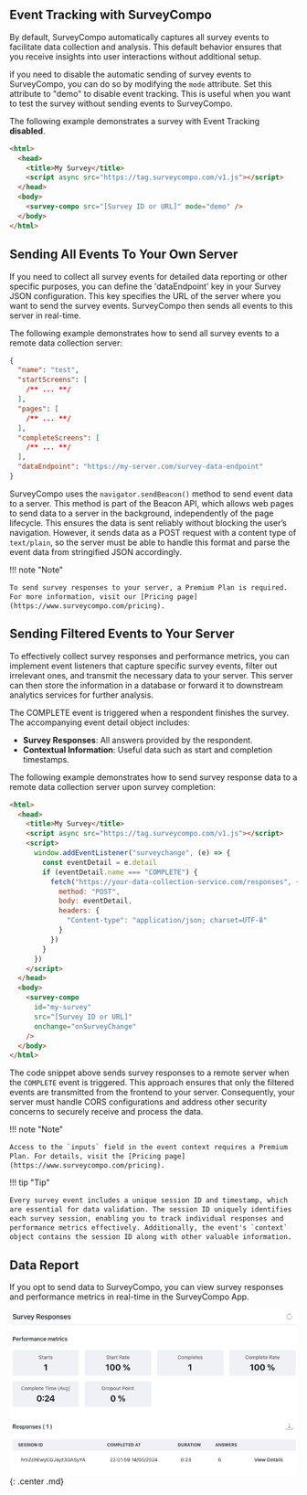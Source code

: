 ## Event Tracking with SurveyCompo

By default, SurveyCompo automatically captures all survey events to facilitate data collection and analysis. This default behavior ensures that you receive insights into user interactions without additional setup.

if you need to disable the automatic sending of survey events to SurveyCompo, you can do so by modifying the `mode` attribute. Set this attribute to "demo" to disable event tracking. This is useful when you want to test the survey without sending events to SurveyCompo.

The following example demonstrates a survey with Event Tracking **disabled**.

```html linenums="1" hl_lines="7"
<html>
  <head>
    <title>My Survey</title>
    <script async src="https://tag.surveycompo.com/v1.js"></script>
  </head>
  <body>
    <survey-compo src="[Survey ID or URL]" mode="demo" />
  </body>
</html>
```

## Sending All Events To Your Own Server

If you need to collect all survey events for detailed data reporting or other specific purposes, you can define the 'dataEndpoint' key in your Survey JSON configuration. This key specifies the URL of the server where you want to send the survey events. SurveyCompo then sends all events to this server in real-time.

The following example demonstrates how to send all survey events to a remote data collection server:

```json linenums="1" hl_lines="12"
{
  "name": "test",
  "startScreens": [
    /** ... **/
  ],
  "pages": [
    /** ... **/
  ],
  "completeScreens": [
    /** ... **/
  ],
  "dataEndpoint": "https://my-server.com/survey-data-endpoint"
}
```

SurveyCompo uses the `navigator.sendBeacon()` method to send event data to a server. This method is part of the Beacon API, which allows web pages to send data to a server in the background, independently of the page lifecycle. This ensures the data is sent reliably without blocking the user’s navigation. However, it sends data as a POST request with a content type of `text/plain`, so the server must be able to handle this format and parse the event data from stringified JSON accordingly.

!!! note "Note"

    To send survey responses to your server, a Premium Plan is required. For more information, visit our [Pricing page](https://www.surveycompo.com/pricing).

## Sending Filtered Events to Your Server

To effectively collect survey responses and performance metrics, you can implement event listeners that capture specific survey events, filter out irrelevant ones, and transmit the necessary data to your server. This server can then store the information in a database or forward it to downstream analytics services for further analysis.

The COMPLETE event is triggered when a respondent finishes the survey. The accompanying event detail object includes:

- **Survey Responses**: All answers provided by the respondent.
- **Contextual Information**: Useful data such as start and completion timestamps.

The following example demonstrates how to send survey response data to a remote data collection server upon survey completion:

```html linenums="1" hl_lines="24"
<html>
  <head>
    <title>My Survey</title>
    <script async src="https://tag.surveycompo.com/v1.js"></script>
    <script>
      window.addEventListener("surveychange", (e) => {
        const eventDetail = e.detail
        if (eventDetail.name === "COMPLETE") {
          fetch("https://your-data-collection-service.com/responses", {
            method: "POST",
            body: eventDetail,
            headers: {
              "Content-type": "application/json; charset=UTF-8"
            }
          })
        }
      })
    </script>
  </head>
  <body>
    <survey-compo
      id="my-survey"
      src="[Survey ID or URL]"
      onchange="onSurveyChange"
    />
  </body>
</html>
```

The code snippet above sends survey responses to a remote server when the `COMPLETE` event is triggered. This approach ensures that only the filtered events are transmitted from the frontend to your server. Consequently, your server must handle CORS configurations and address other security concerns to securely receive and process the data.

!!! note "Note"

    Access to the `inputs` field in the event context requires a Premium Plan. For details, visit the [Pricing page](https://www.surveycompo.com/pricing).

!!! tip "Tip"

    Every survey event includes a unique session ID and timestamp, which are essential for data validation. The session ID uniquely identifies each survey session, enabling you to track individual responses and performance metrics effectively. Additionally, the event's `context` object contains the session ID along with other valuable information.

## Data Report

If you opt to send data to SurveyCompo, you can view survey responses and performance metrics in real-time in the SurveyCompo App.

![Tutorial - Survey Data](../assets/images/tutorial-survey-data.png){: .center .md}
